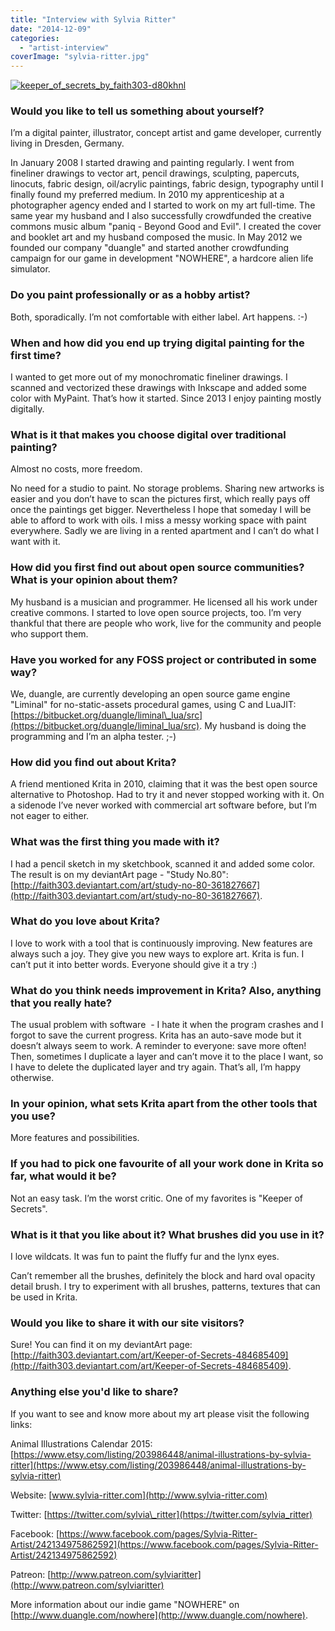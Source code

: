 ```yaml
---
title: "Interview with Sylvia Ritter"
date: "2014-12-09"
categories: 
  - "artist-interview"
coverImage: "sylvia-ritter.jpg"
---
```


[![keeper_of_secrets_by_faith303-d80khnl](../images/keeper_of_secrets_by_faith303-d80khnl.png)](https://krita.org/wp-content/uploads/2014/12/keeper_of_secrets_by_faith303-d80khnl.png)

### Would you like to tell us something about yourself?

I’m a digital painter, illustrator, concept artist and game developer, currently living in Dresden, Germany.

In January 2008 I started drawing and painting regularly. I went from fineliner drawings to vector art, pencil drawings, sculpting, papercuts, linocuts, fabric design, oil/acrylic paintings, fabric design, typography until I finally found my preferred medium. In 2010 my apprenticeship at a photographer agency ended and I started to work on my art full-time. The same year my husband and I also successfully crowdfunded the creative commons music album "paniq - Beyond Good and Evil". I created the cover and booklet art and my husband composed the music. In May 2012 we founded our company "duangle" and started another crowdfunding campaign for our game in development "NOWHERE", a hardcore alien life simulator.

### Do you paint professionally or as a hobby artist?

Both, sporadically. I’m not comfortable with either label. Art happens. :-)

### When and how did you end up trying digital painting for the first time?

I wanted to get more out of my monochromatic fineliner drawings. I scanned and vectorized these drawings with Inkscape and added some color with MyPaint. That’s how it started. Since 2013 I enjoy painting mostly digitally.

### What is it that makes you choose digital over traditional painting?

Almost no costs, more freedom.

No need for a studio to paint. No storage problems. Sharing new artworks is easier and you don’t have to scan the pictures first, which really pays off once the paintings get bigger. Nevertheless I hope that someday I will be able to afford to work with oils. I miss a messy working space with paint everywhere. Sadly we are living in a rented apartment and I can’t do what I want with it.

### How did you first find out about open source communities? What is your opinion about them?

My husband is a musician and programmer. He licensed all his work under creative commons. I started to love open source projects, too. I’m very thankful that there are people who work, live for the community and people who support them.

### Have you worked for any FOSS project or contributed in some way?

We, duangle, are currently developing an open source game engine "Liminal" for no-static-assets procedural games, using C and LuaJIT:[https://bitbucket.org/duangle/liminal\_lua/src](https://bitbucket.org/duangle/liminal_lua/src). My husband is doing the programming and I’m an alpha tester. ;-)

### How did you find out about Krita?

A friend mentioned Krita in 2010, claiming that it was the best open source alternative to Photoshop. Had to try it and never stopped working with it. On a sidenode I’ve never worked with commercial art software before, but I’m not eager to either.

### What was the first thing you made with it?

I had a pencil sketch in my sketchbook, scanned it and added some color. The result is on my deviantArt page - "Study No.80": [http://faith303.deviantart.com/art/study-no-80-361827667](http://faith303.deviantart.com/art/study-no-80-361827667).

### What do you love about Krita?

I love to work with a tool that is continuously improving. New features are always such a joy. They give you new ways to explore art. Krita is fun. I can’t put it into better words. Everyone should give it a try :)

### What do you think needs improvement in Krita? Also, anything that you really hate?

The usual problem with software  - I hate it when the program crashes and I forgot to save the current progress. Krita has an auto-save mode but it doesn’t always seem to work. A reminder to everyone: save more often! Then, sometimes I duplicate a layer and can’t move it to the place I want, so I have to delete the duplicated layer and try again. That’s all, I’m happy otherwise.

### In your opinion, what sets Krita apart from the other tools that you use?

More features and possibilities.

### If you had to pick one favourite of all your work done in Krita so far, what would it be?

Not an easy task. I’m the worst critic. One of my favorites is "Keeper of Secrets".

### What is it that you like about it? What brushes did you use in it?

I love wildcats. It was fun to paint the fluffy fur and the lynx eyes.

Can’t remember all the brushes, definitely the block and hard oval opacity detail brush. I try to experiment with all brushes, patterns, textures that can be used in Krita.

### Would you like to share it with our site visitors?

Sure! You can find it on my deviantArt page: [http://faith303.deviantart.com/art/Keeper-of-Secrets-484685409](http://faith303.deviantart.com/art/Keeper-of-Secrets-484685409).

### Anything else you'd like to share?

If you want to see and know more about my art please visit the following links:

Animal Illustrations Calendar 2015: [https://www.etsy.com/listing/203986448/animal-illustrations-by-sylvia-ritter](https://www.etsy.com/listing/203986448/animal-illustrations-by-sylvia-ritter)

Website: [www.sylvia-ritter.com](http://www.sylvia-ritter.com)

Twitter: [https://twitter.com/sylvia\_ritter](https://twitter.com/sylvia_ritter)

Facebook: [https://www.facebook.com/pages/Sylvia-Ritter-Artist/242134975862592](https://www.facebook.com/pages/Sylvia-Ritter-Artist/242134975862592)

Patreon: [http://www.patreon.com/sylviaritter](http://www.patreon.com/sylviaritter)

More information about our indie game "NOWHERE" on [http://www.duangle.com/nowhere](http://www.duangle.com/nowhere).
